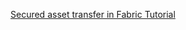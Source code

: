 [Secured asset transfer in Fabric Tutorial](https://hyperledger-fabric.readthedocs.io/en/release-2.2/secured_asset_transfer/secured_private_asset_transfer_tutorial.html)
